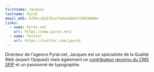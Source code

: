 ```yaml
---
firstname: Jacques
lastname: Pyrat
email_md5: b784cc02235ce7a0ea1bb41f4959408e
links:
  - name: Pyrat.net
    url: https://www.pyrat.net/
  - name: Twitter
    url: https://twitter.com/jpyrat
---
```


Directeur de l'agence Pyrat.net, Jacques est un spécialiste de la Qualité Web (expert Opquast) mais également un [contributeur reconnu du CMS SPIP](https://contrib.spip.net/RealET) et un passionné de typographie.